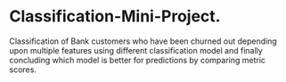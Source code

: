 # Classification-Mini-Project.
Classification of Bank customers who have been churned out depending upon multiple features using different classification model and finally concluding which model is better for predictions by comparing metric scores.
